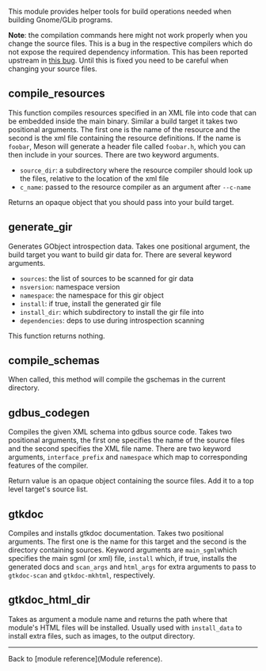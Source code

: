 This module provides helper tools for build operations needed when building Gnome/GLib programs.

**Note**: the compilation commands here might not work properly when you change the source files. This is a bug in the respective compilers which do not expose the required dependency information. This has been reported upstream in [this bug](https://bugzilla.gnome.org/show_bug.cgi?id=745754). Until this is fixed you need to be careful when changing your source files.

## compile_resources

This function compiles resources specified in an XML file into code that can be embedded inside the main binary. Similar a build target it takes two positional arguments. The first one is the name of the resource and the second is the xml file containing the resource definitions. If the name is `foobar`, Meson will generate a header file called `foobar.h`, which you can then include in your sources. There are two keyword arguments.

* `source_dir`: a subdirectory where the resource compiler should look up the files, relative to the location of the xml file
* `c_name`: passed to the resource compiler as an argument after `--c-name`

Returns an opaque object that you should pass into your build target.

## generate_gir

Generates GObject introspection data. Takes one positional argument, the build target you want to build gir data for. There are several keyword arguments.

* `sources`: the list of sources to be scanned for gir data
* `nsversion`: namespace version
* `namespace`: the namespace for this gir object
* `install`: if true, install the generated gir file
* `install_dir`: which subdirectory to install the gir file into
* `dependencies`: deps to use during introspection scanning

This function returns nothing.

## compile_schemas

When called, this method will compile the gschemas in the current directory.

## gdbus_codegen

Compiles the given XML schema into gdbus source code. Takes two positional arguments, the first one specifies the name of the source files and the second specifies the XML file name. There are two keyword arguments, `interface_prefix` and `namespace` which map to corresponding features of the compiler.

Return value is an opaque object containing the source files. Add it to a top level target's source list.

## gtkdoc

Compiles and installs gtkdoc documentation. Takes two positional arguments. The first one is the name for this target and the second is the directory containing sources. Keyword arguments are `main_sgml`which specifies the main sgml (or xml) file, `install` which, if true, installs the generated docs and `scan_args` and `html_args` for extra arguments to pass to `gtkdoc-scan` and `gtkdoc-mkhtml`, respectively.

## gtkdoc_html_dir

Takes as argument a module name and returns the path where that module's HTML files will be installed. Usually used with `install_data` to install extra files, such as images, to the output directory.

---

Back to [module reference](Module reference).
